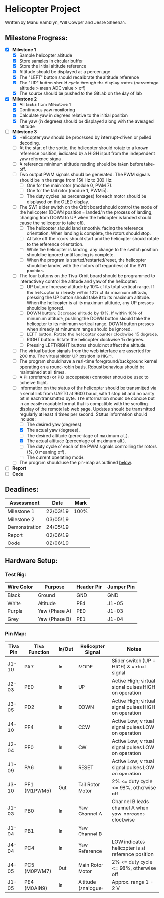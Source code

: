 # Helicopter Project

Written by Manu Hamblyn, Will Cowper and Jesse Sheehan.

## Milestone Progress:

- [x] **Milestone 1**
  - [x] Sample helicopter altitude
  - [x] Store samples in circular buffer
  - [x] Store the initial altitude reference
  - [x] Altitude should be displayed as a percentage
  - [x] The "LEFT" button should recalibrate the altitude reference
  - [x] The "UP" button should cycle through the display states (percentage altitude > mean ADC value > off)
  - [x] The source should be pushed to the GitLab on the day of lab

- [x] **Milestone 2**
  - [x] All tasks from Milestone 1
  - [x] Continuous yaw monitoring
  - [x] Calculate yaw in degrees relative to the initial position
  - [x] The yaw (in degrees) should be displayed along with the averaged altitude

- [ ] **Milestone 3**
  - [x] Helicopter yaw should be processed by interrupt-driven or polled decoding.
  - [ ] At the start of the sortie, the helicopter should rotate to a known reference position, indicated by a HIGH input from the independent yaw reference signal.
  - [ ] A reference minimum altitude reading should be taken before take-off.
  - [ ] Two output PWM signals should be generated. The PWM signals should be in the range from 150 Hz to 300 Hz:
      - [ ] One for the main rotor (module 0, PWM 7).
      - [ ] One for the tail rotor (module 1, PWM 5).
      - [ ] The duty cycles (as percentages) for each motor should be displayed on the OLED display.
  - [ ] The SW1 slider switch on the Orbit board should control the mode of the helicopter (DOWN position = landed/in the process of landing, changing from DOWN to UP when the helicopter is landed should cause the helicopter to take off).
      - [ ] The helicopter should land smoothly, facing the reference orientation. When landing is complete, the rotors should stop.
      - [ ] At take off the rotors should start and the helicopter should rotate to the reference orientation.
      - [ ] While the helicopter is landing, any change to the switch position should be ignored until landing is complete.
      - [ ] When the program is started/restarted/reset, the helicopter should be landed with the motors off regardless of the SW1 position.
  - [ ] The four buttons on the Tiva-Orbit board should be programmed to interactively control the altitude and yaw of the helicopter:
      - [ ] UP button: Increase altitude by 10% of its total vertical range. If the helicopter is already within 10% of its maximum altitude, pressing the UP button should take it to its maximum altitude. When the helicopter is at its maximum altitude, any UP presses should be ignored.
      - [ ] DOWN button: Decrease altitude by 10%. If within 10% of minumum altitude, pushing the DOWN button should take the helicopter to its minimum vertical range. DOWN button presses when already at minumum range should be ignored.
      - [ ] LEFT button: Rotate the helicopter counter clockwise 15 degrees.
      - [ ] RIGHT button: Rotate the helicopter clockwise 15 degrees.
      - [ ] Pressing LEFT/RIGHT buttons should not affect the altitude.
  - [ ] The virtual button signals from the web interface are asserted for 200 ms. The virtual slider UP position is HIGH.
  - [ ] The program should have a real-time foreground/background kernel operating on a round-robin basis. Robust behaviour should be maintained at all times.
  - [ ] A PI (preferred) or PID (acceptable) controller should be used to acheive flight.
  - [ ] Information on the status of the helicopter should be transmitted via a serial link from UART0 at 9600 baud, with 1 stop bit and no parity bit in each transmitted byte. The information should be concise but in an easily readable format that is compatible with the scrolling display of the remote lab web page. Updates should be transmitted regularly at least 4 times per second. Status information should include:
      - [ ] The desired yaw (degrees).
      - [x] The actual yaw (degrees).
      - [ ] The desired altitude (percentage of maximum alt.).
      - [x] The actual altitude (percentage of maximum alt.).
      - [ ] The duty cycle of each of the PWM signals controlling the rotors (%, 0 meaning off).
      - [ ] The current operating mode.
  - [ ] The program should use the pin-map as outlined [below](#pin-map).
- [ ] **Report**
- [ ] **Code**

## Deadlines:

| **Assessment** | **Date** | **Mark** |
| -------------- | -------- | -------- |
| Milestone 1    | 22/03/19 | 100%     |
| Milestone 2    | 03/05/19 |          |
| Demonstration  | 24/05/19 |          |
| Report         | 02/06/19 |          |
| Code           | 02/06/19 |          |

## Hardware Setup:

### Test Rig:

| **Wire Color** | **Purpose**   | **Header Pin** | **Jumper Pin** |
| -------------- | ------------- | -------------- | -------------- |
| Black          | Ground        | GND            | GND            |
| White          | Altitude      | PE4            | J1-05          |
| Purple         | Yaw (Phase A) | PB0            | J1-03          |
| Grey           | Yaw (Phase B) | PB1            | J1-04          |

### Pin Map:

| **Tiva Pin** | **Tiva Function** | **In/Out** | **Helicopter Signal** | **Notes**                                              |
| ------------ | ----------------- | ---------- | --------------------- | ------------------------------------------------------ |
| J1-10        | PA7               | In         | MODE                  | Slider switch (UP = HIGH) & virtual signal             |
| J2-03        | PE0               | In         | UP                    | Active High; virtual signal pulses HIGH on operation   |
| J3-05        | PD2               | In         | DOWN                  | Active High; virtual signal pulses HIGH on operation   |
| J4-10        | PF4               | In         | CCW                   | Active Low; virtual signal pulses LOW on operation     |
| J2-04        | PF0               | In         | CW                    | Active Low; virtual signal pulses LOW on operation     |
| J1-09        | PA6               | In         | RESET                 | Active Low; virtual signal pulses LOW on operation     |
| J3-10        | PF1 (M1PWM5)      | Out        | Tail Rotor Motor      | 2% <= duty cycle <= 98%, otherwise off                 |
| J1-03        | PB0               | In         | Yaw Channel A         | Channel B leads channel A when yaw increases clockwise |
| J1-04        | PB1               | In         | Yaw Channel B         |                                                        |
| J4-04        | PC4               | In         | Yaw Reference         | LOW indicates helicopter is at reference position      |
| J4-05        | PC5 (M0PWM7)      | Out        | Main Rotor Motor      | 2% <= duty cycle <= 98%, otherwise off                 |
| J1-05        | PE4 (M0AIN9)      | In         | Altitude (analogue)   | Approx. range 1 - 2 V                                  |


